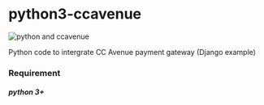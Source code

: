 # python3-ccavenue

![python and ccavenue](https://i.ibb.co/mJmFnxk/py-Cc-Untitled-1.png)


Python code to intergrate CC Avenue payment gateway (Django example)

### Requirement
##### python 3+




